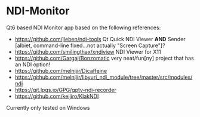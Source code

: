 # NDI-Monitor

Qt6 based NDI Monitor app based on the following references:
* https://github.com/jleben/ndi-tools Qt Quick NDI Viewer **AND** Sender [albiet, command-line fixed...not actually "Screen Capture"]?
* https://github.com/smilingthax/xndiview NDI Viewer for X11
* https://github.com/Gargaj/Bonzomatic very neat/fun[ny] project that has an NDI option!
* https://github.com/melnijir/Dicaffeine
* https://github.com/melnijir/libyuri_ndi_module/tree/master/src/modules/ndi
* https://git.lpgs.io/GPG/gptv-ndi-recorder
* https://github.com/keijiro/KlakNDI

Currently only tested on Windows
